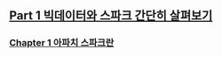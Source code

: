 ## [Part 1 빅데이터와 스파크 간단히 살펴보기](https://github.com/usuyn/TIL/tree/master/spark/definitive-guide/part1)

### [Chapter 1 아파치 스파크란](https://github.com/usuyn/TIL/blob/master/spark/definitive-guide/part1/chapter1.md)
